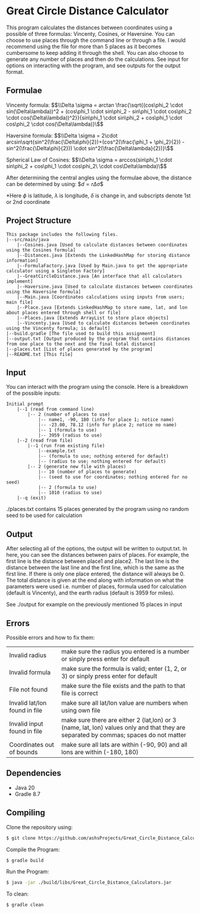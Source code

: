 # Great Circle Distance Calculator
This program calculates the distances between coordinates using a possible of three formulas: Vincenty, Cosines, or Haversine. You can choose to use places through the command line or through a file. I would recommend using the file for more than 5 places as it becomes cumbersome to keep adding it through the shell. You can also choose to generate any number of places and then do the calculations. See input for options on interacting with the program, and see outputs for the output format.

## Formulae
Vincenty formula:
$$\\Delta \sigma = arctan \frac{\sqrt{(cos\phi_2 \cdot sin(\Delta\lambda))^2 + (cos\phi_1 \cdot sin\phi_2 - sin\phi_1 \cdot cos\phi_2 \cdot cos(\Delta\lambda))^2}}{sin\phi_1 \cdot sin\phi_2 + cos\phi_1 \cdot cos\phi_2 \cdot cos(\Delta\lambda)}\$$

Haversine formula:
$$\\Delta \sigma = 2\cdot arcsin\sqrt{sin^2(\frac{\Delta\phi}{2})+(cos^2(\frac{\phi_1 + \phi_2}{2}) - sin^2(\frac{\Delta\phi}{2})) \cdot sin^2(\frac{\Delta\lambda}{2})}\$$

Spherical Law of Cosines:
$$\\Delta \sigma = arccos(sin\phi_1 \cdot sin\phi_2 + cos\phi_1 \cdot cos\phi_2\ \cdot cos\Delta\lambda)\$$

After determining the central angles using the formulae above, the distance can be determined by using:
$$d = r \Delta\sigma\$$

*Here $\phi$ is latitude, $\lambda$ is longitude, $\delta$ is change in, and subscripts denote 1st or 2nd coordinate

## Project Structure
```
This package includes the following files.
|--src/main/java
    |--Cosines.java [Used to calculate distances between coordinates using the Cosines formula]
    |--Distances.java [Extends the LinkedHashMap for storing distance information]
    |--FormulaFactory.java [Used by Main.java to get the appropriate calculator using a Singleton Factory]
    |--GreatCircleDistance.java [An interface that all calculators implement]
    |--Haversine.java [Used to calculate distances between coordinates using the Haversine formula]
    |--Main.java [Coordinates calculations using inputs from users; main file]
    |--Place.java [Extends LinkedHashMap to store name, lat, and lon about places entered through shell or file]
    |--Places.java [Extends ArrayList to store place objects]
    |--Vincenty.java [Used to calculate distances between coordinates using the Vincenty formula; is default]
|--build.gradle [The file used to build this assignment]
|--output.txt [Output produced by the program that contains distances from one place to the next and the final total distance]
|--places.txt [List of places generated by the program]
|--README.txt [This file]
```

## Input
You can interact with the program using the console. Here is a breakdown of the possible inputs:
```
Initial prompt
    |--1 (read from command line)
        |-- 2 (number of places to use)
            |-- name1, -90, 180 (info for place 1; notice name)
            |-- -23.00, 78.12 (info for place 2; notice no name)
            |-- 1 (formula to use)
            |-- 3959 (radius to use)
    |--2 (read from file)
        |--1 (run from existing file)
            |--example.txt
            |-- (formula to use; nothing entered for default)
            |-- (radius to use; nothing entered for default)
        |-- 2 (generate new file with places)
            |-- 10 (number of places to generate)
            |-- (seed to use for coordinates; nothing entered for no seed)
            |-- 2 (formula to use)
            |-- 1010 (radius to use)
    |--q (exit)
```
./places.txt contains 15 places generated by the program using no random seed to be used for calculation

## Output
After selecting all of the options, the output will be written to output.txt. In here, you can see the distances between pairs of places. For example, the first line is the distance between place1 and place2. The last line is the distance between the last line and the first line, which is the same as the first line. If there is only one place entered, the distance will always be 0. The total distance is given at the end along with information on what the parameters were used i.e. number of places, formula used for calculation (default is Vincenty), and the earth radius (default is 3959 for miles). 

See ./output for example on the previously mentioned 15 places in input

## Errors
Possible errors and how to fix them:
<table>
    <tr>
        <td>Invalid radius</td>
        <td>make sure the radius you entered is a number or sinply press enter for default</td>
    </tr>
    <tr>
        <td>Invalid formula</td>
        <td>make sure the formula is valid; enter (1, 2, or 3) or sinply press enter for default</td>
    </tr>
    <tr>
        <td>File not found</td>
        <td>make sure the file exists and the path to that file is correct</td>
    </tr>
    <tr>
        <td>Invalid lat/lon found in file</td>
        <td>make sure all lat/lon value are numbers when using own file</td>
    </tr>
    <tr>
        <td>Invalid input found in file</td>
        <td>make sure there are either 2 (lat,lon) or 3 (name, lat, lon) values only and that they are separated by commas; spaces do not matter</td>
    </tr>
    <tr>
        <td>Coordinates out of bounds</td>
        <td>make sure all lats are within (-90, 90) and all lons are within (-180, 180)</td>
    </tr>
    
</table>

## Dependencies
- Java 20
- Gradle 8.7

## Compiling
Clone the repository using:
```bash
$ git clone https://github.com/ashsProjects/Great_Circle_Distance_Calculators.git
```
Compile the Program:
```bash
$ gradle build
```
Run the Program:
```bash
$ java -jar ./build/libs/Great_Circle_Distance_Calculators.jar
```
To clean:
```bash
$ gradle clean
```